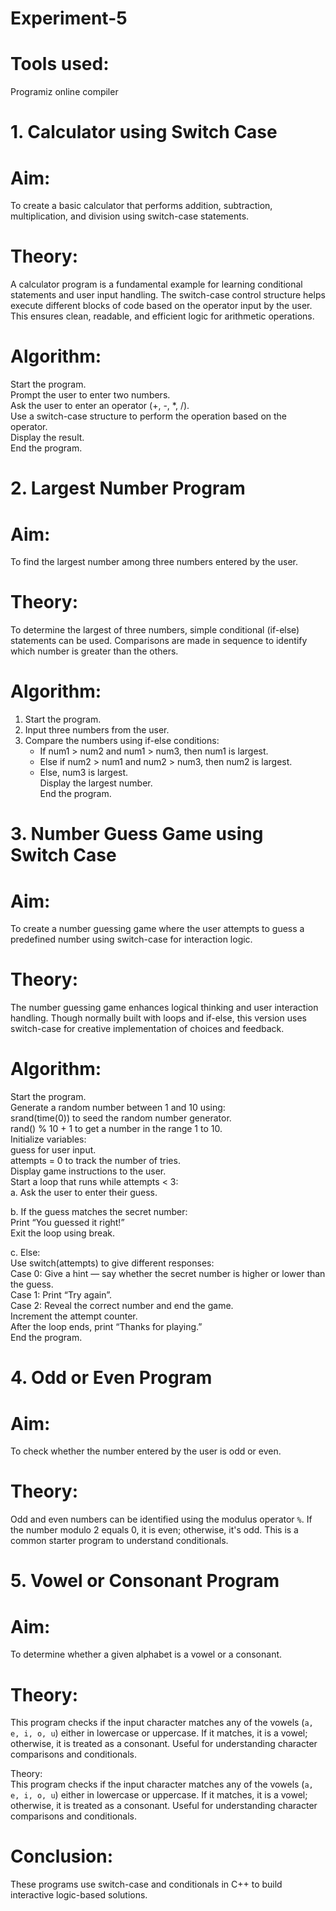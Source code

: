 # Experiment-5
# Tools used:
Programiz online compiler

# 1. Calculator using Switch Case<br>

# Aim:<br>
To create a basic calculator that performs addition, subtraction, multiplication, and division using switch-case statements.<br>

# Theory:<br>
A calculator program is a fundamental example for learning conditional statements and user input handling. The switch-case control structure helps execute different blocks of code based on the operator input by the user. This ensures clean, readable, and efficient logic for arithmetic operations.<br>

# Algorithm:<br>
Start the program.<br>
Prompt the user to enter two numbers.<br>
Ask the user to enter an operator (+, -, *, /).<br>
Use a switch-case structure to perform the operation based on the operator.<br>
Display the result.<br>
End the program.<br>

# 2. Largest Number Program<br>

# Aim:<br>
To find the largest number among three numbers entered by the user.<br>

# Theory:<br>
To determine the largest of three numbers, simple conditional (if-else) statements can be used. Comparisons are made in sequence to identify which number is greater than the others.<br>

# Algorithm:<br>
1. Start the program.<br>
2. Input three numbers from the user.<br>
3. Compare the numbers using if-else conditions:<br>
   - If num1 > num2 and num1 > num3, then num1 is largest.<br>
   - Else if num2 > num1 and num2 > num3, then num2 is largest.<br>
   - Else, num3 is largest.<br>
Display the largest number.<br>
End the program.<br>

# 3. Number Guess Game using Switch Case<br>

# Aim:<br>
To create a number guessing game where the user attempts to guess a predefined number using switch-case for interaction logic.<br>

# Theory:<br>
The number guessing game enhances logical thinking and user interaction handling. Though normally built with loops and if-else, this version uses switch-case for creative implementation of choices and feedback.<br>

# Algorithm:<br>
Start the program.<br>
Generate a random number between 1 and 10 using:<br>
srand(time(0)) to seed the random number generator.<br>
rand() % 10 + 1 to get a number in the range 1 to 10.<br>
Initialize variables:<br>
guess for user input.<br>
attempts = 0 to track the number of tries.<br>
Display game instructions to the user.<br>
Start a loop that runs while attempts < 3:<br>
a. Ask the user to enter their guess.<br>

b. If the guess matches the secret number:<br>
Print “You guessed it right!”<br>
Exit the loop using break.<br>

c. Else:<br>
Use switch(attempts) to give different responses:<br>
Case 0: Give a hint — say whether the secret number is higher or lower than the guess.<br>
Case 1: Print “Try again”.<br>
Case 2: Reveal the correct number and end the game.<br>
Increment the attempt counter.<br>
After the loop ends, print “Thanks for playing.”<br>
End the program.<br>

# 4. Odd or Even Program<br>

# Aim:<br>
To check whether the number entered by the user is odd or even.<br>

# Theory:<br>
Odd and even numbers can be identified using the modulus operator `%`. If the number modulo 2 equals 0, it is even; otherwise, it's odd. This is a common starter program to understand conditionals.<br>

# 5. Vowel or Consonant Program<br>

# Aim:<br>
To determine whether a given alphabet is a vowel or a consonant.<br>

# Theory:<br>
This program checks if the input character matches any of the vowels (`a, e, i, o, u`) either in lowercase or uppercase. If it matches, it is a vowel; otherwise, it is treated as a consonant. Useful for understanding character comparisons and conditionals.

Theory:<br>
This program checks if the input character matches any of the vowels (`a, e, i, o, u`) either in lowercase or uppercase. If it matches, it is a vowel; otherwise, it is treated as a consonant. Useful for understanding character comparisons and conditionals.  

# Conclusion: 
These programs use switch-case and conditionals in C++ to build interactive logic-based solutions.
